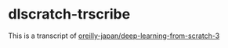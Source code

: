 # dlscratch-trscribe
This is a transcript of [oreilly-japan/deep-learning-from-scratch-3](https://github.com/oreilly-japan/deep-learning-from-scratch-3)

